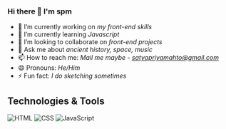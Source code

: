 ### Hi there 👋 I'm spm

- 🔭 I’m currently working on *my front-end skills*
- 🌱 I’m currently learning *Javascript*
- 👯 I’m looking to collaborate on *front-end projects*
- 💬 Ask me about *ancient history, space, music*
- 📫 How to reach me: *Mail me maybe - [satyapriyamahto@gmail.com](mailto:satyapriyamahto@gmail.com)*
- 😄 Pronouns: *He/Him*
- ⚡ Fun fact: *I do sketching sometimes*

## Technologies & Tools
![HTML](https://img.shields.io/badge/-HTML-000?style=flat&logo=html5&logoColor=white&color=404254)
![CSS](https://img.shields.io/badge/-CSS-000?style=flat&logo=css3&logoColor=white&color=404254)
![JavaScript](https://img.shields.io/badge/-JavaScript-000?style=flat&logoColor=white&logo=javascript&color=404254)
